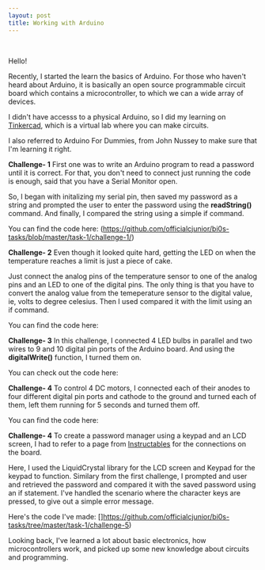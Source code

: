 ```yaml
---
layout: post 
title: Working with Arduino
---
```

&nbsp;

Hello! &nbsp;

Recently, I started the learn the basics of Arduino. For those who haven't heard about Arduino, it is basically an open source programmable circuit board which contains a microcontroller, to which we can a wide array of devices.
&nbsp;

I didn't have accesss to a physical Arduino, so I did my learning on [Tinkercad](https://www.tinkercad.com), which is a virtual lab where you can make circuits.
&nbsp;

I also referred to Arduino For Dummies, from John Nussey to make sure that I'm learning it right.
&nbsp;

**Challenge- 1**
First one was to write an Arduino program to read a password until it is correct. For that, you don't need to connect just running the code is enough, said that you have a Serial Monitor open.
&nbsp;

So, I began with initalizing my serial pin, then saved my password as a string and prompted the user to enter the password using the **readString()** command. And finally, I compared the string using a simple if command.
&nbsp;

You can find the code here:
(https://github.com/officialcjunior/bi0s-tasks/blob/master/task-1/challenge-1/)
&nbsp;


**Challenge- 2**
Even though it looked quite hard, getting the LED on when the temperature reaches a limit is just a piece of cake.
&nbsp;

Just connect the analog pins of the temperature sensor to one of the analog pins and an LED to one of the digital pins. The only thing is that you have to convert the analog value from the temeperature sensor to the digital value, ie, volts to degree celesius. Then I used compared it with the limit using an if command.

You can find the code here:
[](https://github.com/officialcjunior/bi0s-tasks/blob/master/task-1/challenge-2)

**Challenge- 3**
In this challenge, I connected 4 LED bulbs in parallel and two wires to 9 and 10 digital pin ports of the Arduino board. And using the **digitalWrite()** function, I turned them on.
&nbsp;

You can check out the code here:
[](https://github.com/officialcjunior/bi0s-tasks/tree/master/task-1/challenge-3)
&nbsp;

**Challenge- 4**
To control 4 DC motors, I connected each of their anodes to four different digital pin ports and cathode to the ground and turned each of them, left them running for 5 seconds and turned them off.

You can find the code here:
[](https://github.com/officialcjunior/bi0s-tasks/tree/master/task-1/challenge-4)

**Challenge- 4**
To create a password manager using a keypad and an LCD screen, I had to refer to a page from [Instructables](https://www.instructables.com/id/Arduino-16x2-LCD-Display-and-4x4-Matrix-Keypad/) for the connections on the board.
&nbsp;

Here, I used the LiquidCrystal library for the LCD screen and Keypad for the keypad to function. Similary from the first challenge, I prompted and user and retrieved the password and compared it with the saved password using an if statement. I've handled the scenario where the character keys are pressed, to give out a simple error message.

Here's the code I've made:
[]https://github.com/officialcjunior/bi0s-tasks/tree/master/task-1/challenge-5)
&nbsp;


Looking back, I've learned a lot about basic electronics, how microcontrollers work, and picked up some new knowledge about circuits and programming.





 
